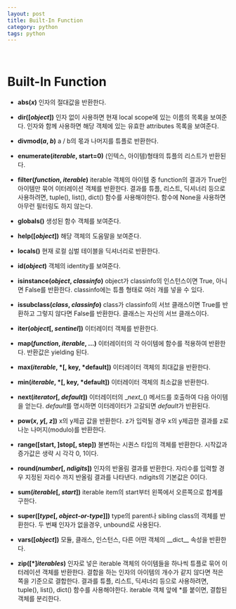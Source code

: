 ```yaml
---
layout: post
title: Built-In Function
category: python
tags: python
---
```


&nbsp;

# Built-In Function

- **abs(*x*)**
  인자의 절대값을 반환한다.

- **dir([*object*])**
  인자 없이 사용하면 현재 local scope에 있는 이름의 목록을 보여준다.
  인자와 함께 사용하면 해당 객체에 있는 유효한 attributes 목록을 보여준다.

- **divmod(*a*, *b*)**
  ​a / b의 몫과 나머지를 튜플로 반환한다.

- **enumerate(*iterable*, start=0)**
  (인텍스, 아이템)형태의 튜플의 리스트가 반환된다.

- **filter(*function*, *iterable*)**
  iterable 객체의 아이템 중 function의 결과가 True인 아이템만 묶어 이터레이션 객체를 반환한다. 결과를 튜플, 리스트, 딕셔너리 등으로 사용하려면, tuple(), list(), dict() 함수를 사용해야한다.
  함수에 None을 사용하면 아무런 필터링도 하지 않는다.

- **globals()**
  생성된 함수 객체를 보여준다.

- **help([*object*])**
  해당 객체의 도움말을 보여준다.

- **locals()**
  현재 로컬 심벌 테이블을 딕셔너리로 반환한다.

- **id(*object*)**
  객체의 identity를 보여준다.

- **isinstance(*object*, *classinfo*)**
  object가 classinfo의 인스턴스이면 True, 아니면 False를 반환한다.
  classinfo에는 튜플 형태로 여러 개를 넣을 수 있다.

- **issubclass(*class*, *classinfo*)**
  class가 classinfo의 서브 클래스이면 True를 반환하고 그렇지 않다면 False를 반환한다.
  클래스는 자신의 서브 클래스이다.

- **iter(*object*[, *sentinel*])**
  이터레이터 객체를 반환한다.

- **map(*function*, *iterable*, ...)**
  이터레이터의 각 아이템에 함수를 적용하여 반환한다. 반환값은 yielding 된다.

- **max(*iterable*, \*[, key, \*default])**
  이터레이터 객체의 최대값을 반환한다.

- **min(*iterable*, \*[, key, \*default])**
  이터레이터 객체의 최소값을 반환한다.

- **next(*iterator*[, *default*])**
  이터레이터의 \__next\__() 메서드를 호출하여 다음 아이템을 얻는다. *default*를 명시하면 이터레이터가 고갈되면 *default*가 반환된다.

- **pow(*x*, *y*[, *z*])**
  x의 y제곱 값을 반환한다. z가 입력될 경우 x의 y제곱한 결과를 z로 나눈 나머지(modulo)를 반환한다.

- **range([start, ]stop[, step])**
  불변하는 시퀀스 타입의 객체를 반환한다. 시작값과 증가값은 생략 시 각각 0, 1이다.

- **round(*number*[, *ndigits*])**
  인자의 반올림 결과를 반환한다. 자리수를 입력할 경우 지정된 자리수 까지 반올림 결과를 나타낸다. ndigits의 기본값은 0이다.

- **sum(*iterable*[, *start*])**
  iterable item의 start부터 왼쪽에서 오른쪽으로 합계를 구한다.

- **super([*type*[, *object-or-type*]])**
  type의 parent나 sibling class의 객체를 반환한다.
  두 번째 인자가 없을경우, unbound로 사용된다.

- **vars([*object*])**
  모듈, 클래스, 인스턴스, 다른 어떤 객체의 \_\_dict\_\_ 속성을 반환한다.

- **zip([\*]*iterables*)**
  인자로 넣은 iterable 객체의 아이템들을 하나씩 튜플로 묶어 이터레이션 객체를 반환한다. 결합을 하는 인자의 아이템의 개수가 같지 않다면 적은 쪽을 기준으로 결합한다. 결과를 튜플, 리스트, 딕셔너리 등으로 사용하려면, tuple(), list(), dict() 함수를 사용해야한다.
  iterable 객체 앞에 *를 붙이면, 결합된 객체를 분리한다.